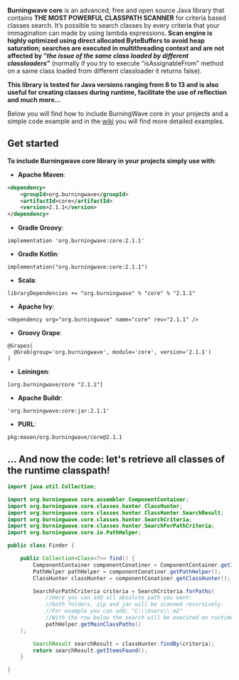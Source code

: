 **Burningwave core** is an advanced, free and open source Java library that contains **THE MOST POWERFUL CLASSPATH SCANNER** for criteria based classes search.
It’s possible to search classes by every criteria that your immagination can made by using lambda expressions. **Scan engine is highly optimized using direct allocated ByteBuffers to avoid heap saturation; searches are executed in multithreading context and are not affected by “_the issue of the same class loaded by different classloaders_”** (normally if you try to execute "isAssignableFrom" method on a same class loaded from different classloader it returns false).

**This library is tested for Java versions ranging from 8 to 13 and is also useful for creating classes during runtime, facilitate the use of reflection and much more...**

Below you will find how to include BurningWave core in your projects and a simple code example and in the [wiki](https://github.com/burningwave/core/wiki) you will find more detailed examples.

## Get started

**To include Burningwave core library in your projects simply use with**:

* **Apache Maven**:
```xml
<dependency>
    <groupId>org.burningwave</groupId>
    <artifactId>core</artifactId>
    <version>2.1.1</version>
</dependency>
```

* **Gradle Groovy**:
```
implementation 'org.burningwave:core:2.1.1'
```

* **Gradle Kotlin**:
```
implementation("org.burningwave:core:2.1.1")
```

* **Scala**:
```
libraryDependencies += "org.burningwave" % "core" % "2.1.1"
```

* **Apache Ivy**:
```
<dependency org="org.burningwave" name="core" rev="2.1.1" />
```

* **Groovy Grape**:
```
@Grapes(
  @Grab(group='org.burningwave', module='core', version='2.1.1')
)
```

* **Leiningen**:
```
[org.burningwave/core "2.1.1"]
```

* **Apache Buildr**:
```
'org.burningwave:core:jar:2.1.1'
```

* **PURL**:
```
pkg:maven/org.burningwave/core@2.1.1
```

## ... And now the code: let's retrieve all classes of the runtime classpath!
```java
import java.util.Collection;

import org.burningwave.core.assembler.ComponentContainer;
import org.burningwave.core.classes.hunter.ClassHunter;
import org.burningwave.core.classes.hunter.ClassHunter.SearchResult;
import org.burningwave.core.classes.hunter.SearchCriteria;
import org.burningwave.core.classes.hunter.SearchForPathCriteria;
import org.burningwave.core.io.PathHelper;

public class Finder {

    public Collection<Class<?>> find() {
        ComponentContainer componentConatiner = ComponentContainer.getInstance();
        PathHelper pathHelper = componentConatiner.getPathHelper();
        ClassHunter classHunter = componentConatiner.getClassHunter();

        SearchForPathCriteria criteria = SearchCriteria.forPaths(
            //Here you can add all absolute path you want:
            //both folders, zip and jar will be scanned recursively.
            //For example you can add: "C:\\Users\\.m2"
            //With the row below the search will be executed on runtime Classpaths
            pathHelper.getMainClassPaths()
	);

        SearchResult searchResult = classHunter.findBy(criteria);
        return searchResult.getItemsFound();
    }

}
```
